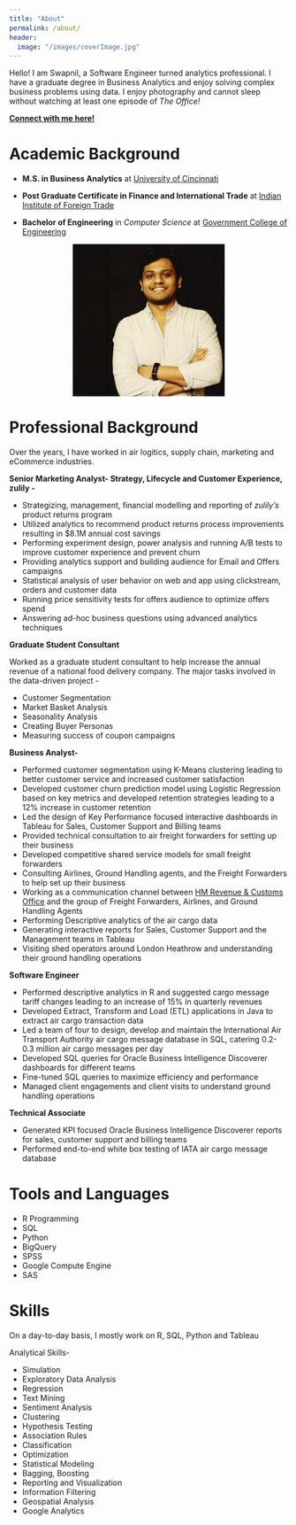 ```yaml
---
title: "About"
permalink: /about/
header:
  image: "/images/coverImage.jpg"
---
```

<style>
.column-left{
  float: left;
  width: 50%;
  text-align: left;
}

.column-right{
  float: right;
  width: 50%;
  text-align: right;
}
</style>
Hello! I am Swapnil, a Software Engineer turned analytics professional.
I have a graduate degree in Business Analytics and enjoy solving complex
business problems using data. I enjoy photography and cannot sleep
without watching at least one episode of *The Office!*

**[Connect with me here!](http://www.linkedin.com/in/swapnilsp)**

Academic Background
===================

-   **M.S. in Business Analytics** at [University of
    Cincinnati](https://business.uc.edu/graduate/masters/ms-business-analytics.html)

-   **Post Graduate Certificate in Finance and International Trade** at
    [Indian Institute of Foreign Trade](http://www.iift.edu)

-   **Bachelor of Engineering** in *Computer Science* at [Government
    College of Engineering](http://www.geca.ac.in/)

<img src="/images/Swap.png" width="275px" style="display: block; margin: auto;" />

Professional Background
=======================

Over the years, I have worked in air logitics, supply chain, marketing
and eCommerce industries.

**Senior Marketing Analyst- Strategy, Lifecycle and Customer Experience,
zulily -**

-   Strategizing, management, financial modelling and reporting of
    *zulily’s* product returns program
-   Utilized analytics to recommend product returns process improvements
    resulting in $8.1M annual cost savings
-   Performing experiment design, power analysis and running A/B tests
    to improve customer experience and prevent churn
-   Providing analytics support and building audience for Email and
    Offers campaigns
-   Statistical analysis of user behavior on web and app using
    clickstream, orders and customer data
-   Running price sensitivity tests for offers audience to optimize
    offers spend
-   Answering ad-hoc business questions using advanced analytics
    techniques

**Graduate Student Consultant**

Worked as a graduate student consultant to help increase the annual
revenue of a national food delivery company. The major tasks involved in
the data-driven project -

-   Customer Segmentation
-   Market Basket Analysis
-   Seasonality Analysis
-   Creating Buyer Personas
-   Measuring success of coupon campaigns

**Business Analyst-**

-   Performed customer segmentation using K-Means clustering leading to
    better customer service and increased customer satisfaction
-   Developed customer churn prediction model using Logistic Regression
    based on key metrics and developed retention strategies leading to a
    12% increase in customer retention
-   Led the design of Key Performance focused interactive dashboards in
    Tableau for Sales, Customer Support and Billing teams
-   Provided technical consultation to air freight forwarders for
    setting up their business
-   Developed competitive shared service models for small freight
    forwarders
-   Consulting Airlines, Ground Handling agents, and the Freight
    Forwarders to help set up their business
-   Working as a communication channel between [HM Revenue & Customs
    Office](https://www.gov.uk/guidance/chief-trader-import-and-export-processing-system)
    and the group of Freight Forwarders, Airlines, and Ground Handling
    Agents
-   Performing Descriptive analytics of the air cargo data
-   Generating interactive reports for Sales, Customer Support and the
    Management teams in Tableau
-   Visiting shed operators around London Heathrow and understanding
    their ground handling operations

**Software Engineer**

-   Performed descriptive analytics in R and suggested cargo message
    tariff changes leading to an increase of 15% in quarterly revenues
-   Developed Extract, Transform and Load (ETL) applications in Java to
    extract air cargo transaction data
-   Led a team of four to design, develop and maintain the International
    Air Transport Authority air cargo message database in SQL, catering
    0.2-0.3 million air cargo messages per day
-   Developed SQL queries for Oracle Business Intelligence Discoverer
    dashboards for different teams
-   Fine-tuned SQL queries to maximize efficiency and performance
-   Managed client engagements and client visits to understand ground
    handling operations

**Technical Associate**

-   Generated KPI focused Oracle Business Intelligence Discoverer
    reports for sales, customer support and billing teams
-   Performed end-to-end white box testing of IATA air cargo message
    database

Tools and Languages
===================

-   R Programming
-   SQL
-   Python
-   BigQuery
-   SPSS
-   Google Compute Engine
-   SAS

Skills
======

On a day-to-day basis, I mostly work on R, SQL, Python and Tableau

Analytical Skills-

-   Simulation
-   Exploratory Data Analysis
-   Regression
-   Text Mining
-   Sentiment Analysis
-   Clustering
-   Hypothesis Testing
-   Association Rules
-   Classification
-   Optimization
-   Statistical Modeling
-   Bagging, Boosting
-   Reporting and Visualization
-   Information Filtering
-   Geospatial Analysis
-   Google Analytics
